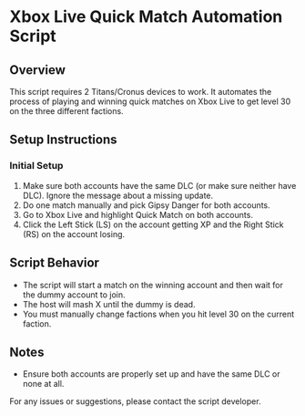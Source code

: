 # Xbox Live Quick Match Automation Script

## Overview

This script requires 2 Titans/Cronus devices to work. It automates the process of playing and winning quick matches on Xbox Live to get level 30 on the three different factions. 

## Setup Instructions

### Initial Setup
1. Make sure both accounts have the same DLC (or make sure neither have DLC). Ignore the message about a missing update.
2. Do one match manually and pick Gipsy Danger for both accounts.
3. Go to Xbox Live and highlight Quick Match on both accounts.
4. Click the Left Stick (LS) on the account getting XP and the Right Stick (RS) on the account losing.

## Script Behavior

- The script will start a match on the winning account and then wait for the dummy account to join.
- The host will mash X until the dummy is dead.
- You must manually change factions when you hit level 30 on the current faction.

## Notes

- Ensure both accounts are properly set up and have the same DLC or none at all.

For any issues or suggestions, please contact the script developer.
